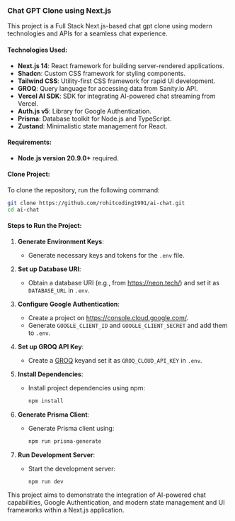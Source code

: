 ### Chat GPT Clone using Next.js

This project is a Full Stack Next.js-based chat gpt clone using modern technologies and APIs for a seamless chat experience.

#### Technologies Used:

- **Next.js 14**: React framework for building server-rendered applications.
- **Shadcn**: Custom CSS framework for styling components.
- **Tailwind CSS**: Utility-first CSS framework for rapid UI development.
- **GROQ**: Query language for accessing data from Sanity.io API.
- **Vercel AI SDK**: SDK for integrating AI-powered chat streaming from Vercel.
- **Auth.js v5**: Library for Google Authentication.
- **Prisma**: Database toolkit for Node.js and TypeScript.
- **Zustand**: Minimalistic state management for React.

#### Requirements:

- **Node.js version 20.9.0+** required.

#### Clone Project:

To clone the repository, run the following command:

```bash
git clone https://github.com/rohitcoding1991/ai-chat.git
cd ai-chat
```

#### Steps to Run the Project:

1. **Generate Environment Keys**:
   - Generate necessary keys and tokens for the `.env` file.

2. **Set up Database URI**:
   - Obtain a database URI (e.g., from https://neon.tech/) and set it as `DATABASE_URL` in `.env`.

3. **Configure Google Authentication**:
   - Create a project on https://console.cloud.google.com/.
   - Generate `GOOGLE_CLIENT_ID` and `GOOGLE_CLIENT_SECRET` and add them to `.env`.

4. **Set up GROQ API Key**:
   - Create a [GROQ](https://console.groq.com/docs/quickstart) keyand set it as `GROQ_CLOUD_API_KEY` in `.env`.

5. **Install Dependencies**:
   - Install project dependencies using npm:

     ```bash
     npm install
     ```

6. **Generate Prisma Client**:
   - Generate Prisma client using:

     ```bash
     npm run prisma-generate
     ```

7. **Run Development Server**:
   - Start the development server:

     ```bash
     npm run dev
     ```

This project aims to demonstrate the integration of AI-powered chat capabilities, Google Authentication, and modern state management and UI frameworks within a Next.js application.